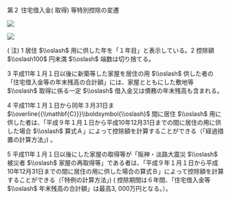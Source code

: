 第２ 住宅借入金( 取得) 等特別控除の変遷

![](https://www.nta.go.jp/tmp/37c7514e-5af7-47e0-bb21-03c29295dd04/images/6caf931a5604c0c2de4f07d3c16887cb00101e419db751e130b05b8c805cd604.jpg)

![](https://www.nta.go.jp/tmp/37c7514e-5af7-47e0-bb21-03c29295dd04/images/e49d64821d6a8e10a83cdb58ef5467c78083e8c44aedcfa9db967fc673d9d01e.jpg)

( 注) 1 居住 $\\oslash$ 用に供した年を「１年目」と表示している。2 控除額 $\\oslash100$ 円未満 $\\oslash$ 端数は切り捨てる。

3 平成11年１月１日以後に新築等した家屋を居住の用 $\\oslash$ 供した者の「住宅借入金等の年末残高の合計額」には、家屋とともにした敷地等 $\\oslash$ 取得に係る一定 $\\oslash$ 借入金又は債務の年末残高も含まれる。

4 平成11年１月１日から同年３月31日ま $\\overline{{\\mathbf{C}}}\\boldsymbol{\\oslash}$ 間に居住 $\\oslash$ 用に供した者は、「平成９年１月１日から平成10年12月31日までの間に居住の用に供した場合 $\\oslash$ 算式Ａ」によって控除額を計算することができる（「経過措置の計算方法」) 。

5 平成11年１月１日以後にした家屋の取得等が「阪神・淡路大震災 $\\oslash$ 被災者 $\\oslash$ 家屋の再取得等」である者は、「平成９年１月１日から平成10年12月31日までの間に居住の用に供した場合の算式Ｂ」によって控除額を計算することができる（「特例の計算方法」) ( 控除期間は６年間、「住宅借入金等 $\\oslash$ 年末残高の合計額」は最高3, 000万円となる。）。
